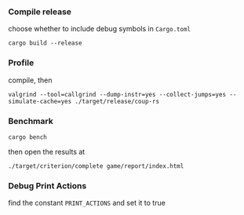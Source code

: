 
### Compile release
choose whether to include debug symbols in `Cargo.toml`

`cargo build --release`

### Profile
compile, then

`valgrind --tool=callgrind --dump-instr=yes --collect-jumps=yes --simulate-cache=yes ./target/release/coup-rs`

### Benchmark
`cargo bench`

then open the results at 

`./target/criterion/complete game/report/index.html`

### Debug Print Actions
find the constant `PRINT_ACTIONS` and set it to true

